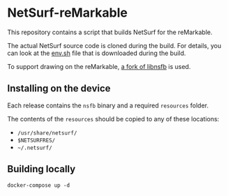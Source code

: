 # NetSurf-reMarkable

This repository contains a script that builds NetSurf for the reMarkable.

The actual NetSurf source code is cloned during the build. 
For details, you can look at the [env.sh](https://github.com/netsurf-browser/netsurf/blob/master/docs/env.sh) file that is downloaded during the build.

To support drawing on the reMarkable, [a fork of libnsfb](https://github.com/alex0809/libnsfb-reMarkable) is used.

## Installing on the device

Each release contains the `nsfb` binary and a required `resources` folder.

The contents of the `resources` should be copied to any of these locations:
- `/usr/share/netsurf/`
- `$NETSURFRES/`
- `~/.netsurf/`

## Building locally

```
docker-compose up -d
```
